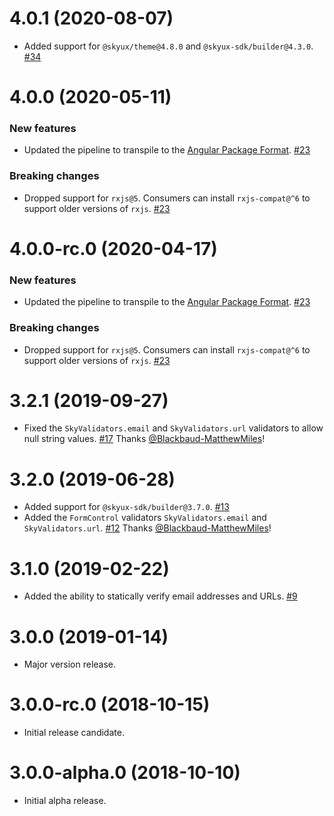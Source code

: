 # 4.0.1 (2020-08-07)

- Added support for `@skyux/theme@4.8.0` and `@skyux-sdk/builder@4.3.0`. [#34](https://github.com/blackbaud/skyux-validation/pull/34)

# 4.0.0 (2020-05-11)

### New features

- Updated the pipeline to transpile to the [Angular Package Format](https://docs.google.com/document/d/1CZC2rcpxffTDfRDs6p1cfbmKNLA6x5O-NtkJglDaBVs/preview). [#23](https://github.com/blackbaud/skyux-validation/pull/23)

### Breaking changes

- Dropped support for `rxjs@5`. Consumers can install `rxjs-compat@^6` to support older versions of `rxjs`. [#23](https://github.com/blackbaud/skyux-validation/pull/23)

# 4.0.0-rc.0 (2020-04-17)

### New features

- Updated the pipeline to transpile to the [Angular Package Format](https://docs.google.com/document/d/1CZC2rcpxffTDfRDs6p1cfbmKNLA6x5O-NtkJglDaBVs/preview). [#23](https://github.com/blackbaud/skyux-validation/pull/23)

### Breaking changes

- Dropped support for `rxjs@5`. Consumers can install `rxjs-compat@^6` to support older versions of `rxjs`. [#23](https://github.com/blackbaud/skyux-validation/pull/23)

# 3.2.1 (2019-09-27)

- Fixed the `SkyValidators.email` and `SkyValidators.url` validators to allow null string values. [#17](https://github.com/blackbaud/skyux-validation/pull/17) Thanks [@Blackbaud-MatthewMiles](https://github.com/Blackbaud-MatthewMiles)!

# 3.2.0 (2019-06-28)

- Added support for `@skyux-sdk/builder@3.7.0`. [#13](https://github.com/blackbaud/skyux-validation/pull/13)
- Added the `FormControl` validators `SkyValidators.email` and `SkyValidators.url`. [#12](https://github.com/blackbaud/skyux-validation/pull/12) Thanks [@Blackbaud-MatthewMiles](https://github.com/Blackbaud-MatthewMiles)!

# 3.1.0 (2019-02-22)

- Added the ability to statically verify email addresses and URLs. [#9](https://github.com/blackbaud/skyux-validation/pull/9)

# 3.0.0 (2019-01-14)

- Major version release.

# 3.0.0-rc.0 (2018-10-15)

- Initial release candidate.

# 3.0.0-alpha.0 (2018-10-10)

- Initial alpha release.
